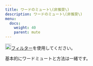 ```yaml
---
title: ワードのミュート\(非推奨\)
description: ワードのミュート\(非推奨\)
menu:
  docs:
    weight: 40
    parent: mute
---
```

<img src="https://twemoji.maxcdn.com/v/12.1.6/72x72/26a0.png" width="20">[フィルター](https://docs.thedesk.top/timeline/filter)を使用してください。  

基本的にワードミュートと方法は一緒です。

